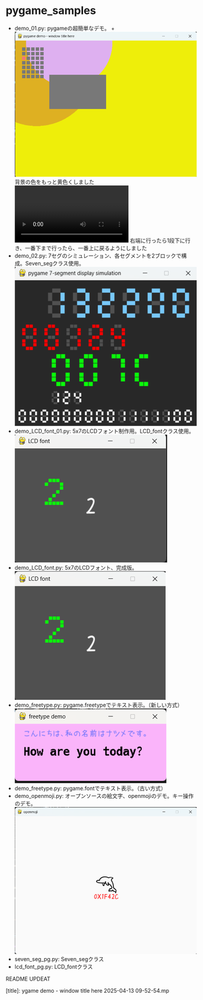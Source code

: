 # pygame_samples

 + demo_01.py: pygameの超簡単なデモ。 +
 ![alt text](image-8.png)
 背景の色をもっと黄色くしました
 <video controls src="[title]" title="Title"></video>
右端に行ったら1段下に行き、一番下まで行ったら、一番上に戻るようにしました
 + demo_02.py: 7セグのシミュレーション、各セグメントを2ブロックで構成。Seven_segクラス使用。
![alt text](image-1.png)
 + demo_LCD_font_01.py: 5x7のLCDフォント制作用。LCD_fontクラス使用。
![alt text](image-3.png)
 + demo_LCD_font.py: 5x7のLCDフォント、完成版。
![alt text](image-2.png)
 + demo_freetype.py: pygame.freetypeでテキスト表示。（新しい方式）
![alt text](image-4.png)
 + demo_freetype.py: pygame.fontでテキスト表示。（古い方式）
 + demo_openmoji.py: オープンソースの絵文字、openmojiのデモ。キー操作のデモ。
![alt text](image-5.png)
 + seven_seg_pg.py: Seven_segクラス
 + lcd_font_pg.py: LCD_fontクラス

README UPDEAT


[title]: ygame demo - window title here 2025-04-13 09-52-54.mp